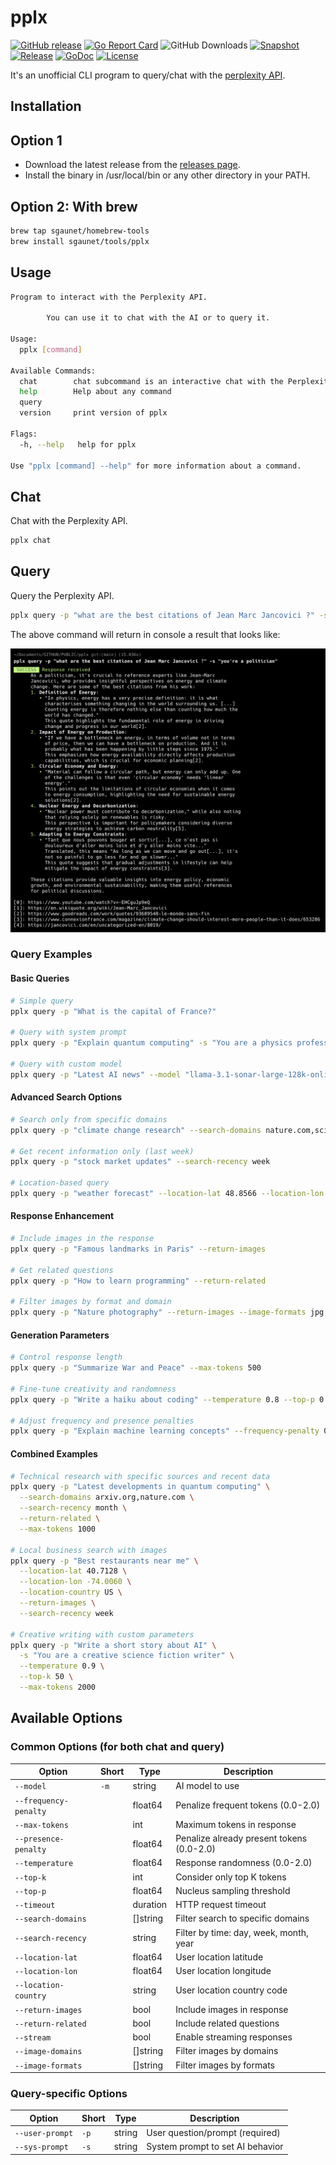 # pplx

[![GitHub release](https://img.shields.io/github/release/sgaunet/pplx.svg)](https://github.com/sgaunet/pplx/releases/latest)
[![Go Report Card](https://goreportcard.com/badge/github.com/sgaunet/pplx)](https://goreportcard.com/report/github.com/sgaunet/pplx)
![GitHub Downloads](https://img.shields.io/github/downloads/sgaunet/pplx/total)
[![Snapshot](https://github.com/sgaunet/pplx/actions/workflows/snapshot.yml/badge.svg)](https://github.com/sgaunet/pplx/actions/workflows/snapshot.yml)
[![Release](https://github.com/sgaunet/pplx/actions/workflows/release.yml/badge.svg)](https://github.com/sgaunet/pplx/actions/workflows/release.yml)
[![GoDoc](https://godoc.org/github.com/sgaunet/pplx?status.svg)](https://godoc.org/github.com/sgaunet/pplx)
[![License](https://img.shields.io/github/license/sgaunet/pplx.svg)](LICENSE)

It's an unofficial CLI program to query/chat with the [perplexity API](https://www.perplexity.ai/).

## Installation

## Option 1

* Download the latest release from the [releases page](https://github.com/sgaunet/pplx/releases).
* Install the binary in /usr/local/bin or any other directory in your PATH.

## Option 2: With brew

```sh
brew tap sgaunet/homebrew-tools
brew install sgaunet/tools/pplx
```

## Usage

```sh
Program to interact with the Perplexity API.

        You can use it to chat with the AI or to query it.

Usage:
  pplx [command]

Available Commands:
  chat        chat subcommand is an interactive chat with the Perplexity API
  help        Help about any command
  query       
  version     print version of pplx

Flags:
  -h, --help   help for pplx

Use "pplx [command] --help" for more information about a command.
```

## Chat

Chat with the Perplexity API.

```sh
pplx chat
```

## Query

Query the Perplexity API.

```sh
pplx query -p "what are the best citations of Jean Marc Jancovici ?" -s "you're a politician"
```

The above command will return in console a result that looks like:

![pplx query](img/cli.png)

### Query Examples

#### Basic Queries

```sh
# Simple query
pplx query -p "What is the capital of France?"

# Query with system prompt
pplx query -p "Explain quantum computing" -s "You are a physics professor"

# Query with custom model
pplx query -p "Latest AI news" --model "llama-3.1-sonar-large-128k-online"
```

#### Advanced Search Options

```sh
# Search only from specific domains
pplx query -p "climate change research" --search-domains nature.com,science.org

# Get recent information only (last week)
pplx query -p "stock market updates" --search-recency week

# Location-based query
pplx query -p "weather forecast" --location-lat 48.8566 --location-lon 2.3522 --location-country FR
```

#### Response Enhancement

```sh
# Include images in the response
pplx query -p "Famous landmarks in Paris" --return-images

# Get related questions
pplx query -p "How to learn programming" --return-related

# Filter images by format and domain
pplx query -p "Nature photography" --return-images --image-formats jpg,png --image-domains unsplash.com,pexels.com
```

#### Generation Parameters

```sh
# Control response length
pplx query -p "Summarize War and Peace" --max-tokens 500

# Fine-tune creativity and randomness
pplx query -p "Write a haiku about coding" --temperature 0.8 --top-p 0.95

# Adjust frequency and presence penalties
pplx query -p "Explain machine learning concepts" --frequency-penalty 0.5 --presence-penalty 0.3
```

#### Combined Examples

```sh
# Technical research with specific sources and recent data
pplx query -p "Latest developments in quantum computing" \
  --search-domains arxiv.org,nature.com \
  --search-recency month \
  --return-related \
  --max-tokens 1000

# Local business search with images
pplx query -p "Best restaurants near me" \
  --location-lat 40.7128 \
  --location-lon -74.0060 \
  --location-country US \
  --return-images \
  --search-recency week

# Creative writing with custom parameters
pplx query -p "Write a short story about AI" \
  -s "You are a creative science fiction writer" \
  --temperature 0.9 \
  --top-k 50 \
  --max-tokens 2000
```

## Available Options

### Common Options (for both chat and query)

| Option | Short | Type | Description |
|--------|-------|------|-------------|
| `--model` | `-m` | string | AI model to use |
| `--frequency-penalty` | | float64 | Penalize frequent tokens (0.0-2.0) |
| `--max-tokens` | | int | Maximum tokens in response |
| `--presence-penalty` | | float64 | Penalize already present tokens (0.0-2.0) |
| `--temperature` | | float64 | Response randomness (0.0-2.0) |
| `--top-k` | | int | Consider only top K tokens |
| `--top-p` | | float64 | Nucleus sampling threshold |
| `--timeout` | | duration | HTTP request timeout |
| `--search-domains` | | []string | Filter search to specific domains |
| `--search-recency` | | string | Filter by time: day, week, month, year |
| `--location-lat` | | float64 | User location latitude |
| `--location-lon` | | float64 | User location longitude |
| `--location-country` | | string | User location country code |
| `--return-images` | | bool | Include images in response |
| `--return-related` | | bool | Include related questions |
| `--stream` | | bool | Enable streaming responses |
| `--image-domains` | | []string | Filter images by domains |
| `--image-formats` | | []string | Filter images by formats |

### Query-specific Options

| Option | Short | Type | Description |
|--------|-------|------|-------------|
| `--user-prompt` | `-p` | string | User question/prompt (required) |
| `--sys-prompt` | `-s` | string | System prompt to set AI behavior |
